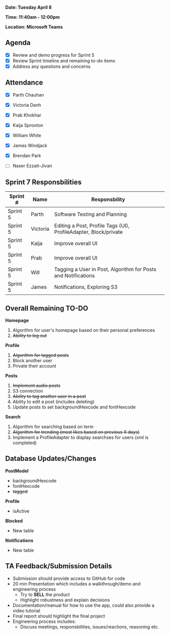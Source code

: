 **Date: Tuesday April 8**

**Time: 11:40am - 12:00pm**

**Location: Microsoft Teams**

## Agenda 
- [x] Review and demo progress for Sprint 5
- [x] Review Sprint timeline and remaining to-do items
- [x] Address any questions and concerns

## Attendance
- [x] Parth Chauhan
- [x] Victoria Danh
- [x] Prab Khokhar
- [x] Kaija Sproxton
- [x] William White
- [x] James Windjack
- [x] Brendan Park
- [ ] Naser Ezzati-Jivan


## Sprint 7 Responsbilities
| Sprint # | Name               | Responsbility                                                   |
|----------| ------------------ | ----------------------------------------------------------------|
| Sprint 5 | Parth              | Software Testing and Planning                                   |
| Sprint 5 | Victoria           | Editing a Post, Profile Tags (UI), ProfileAdapter, Block/private|
| Sprint 5 | Kaija              | Improve overall UI                                              |
| Sprint 5 | Prab               | Improve overall UI                                              |
| Sprint 5 | Will               | Tagging a User in Post, Algorithm for Posts and Notifications   |
| Sprint 5 | James              | Notifications, Exploring S3                                     |


## Overall Remaining TO-DO
**Homepage**
  1. Algorithm for user's homepage based on their personal preferences
  2. ~~Ability to log out~~
     
**Profile**
  1. ~~Algorithm for tagged posts~~
  2. Block another user
  3. Private their account

**Posts**
  1. ~~Implement audio posts~~
  2. S3 connection
  3. ~~Ability to tag another user in a post~~
  4. Ability to edit a post (includes deleting)
  5. Update posts to set backgroundHexcode and fontHexcode

**Search**
  1. Algorithm for searching based on term
  2. ~~Algorithm for trending (most likes based on previous X days)~~
  3. Implement a ProfileAdapter to display searchses for users (xml is completed)

## Database Updates/Changes
**PostModel**
  - backgroundHexcode
  - fontHexcode
  - ~~tagged <UserProfileModelLite>~~
  
**Profile**
  - isActive
     
**Blocked**
  - New table

**Notifications**
  - New table

## TA Feedback/Submission Details
- Submission should provide access to GitHub for code
- 20 min Presentation which includes a walkthrough/demo and engineering process
  - Try to **SELL** the product
  - Highlight robustness and explain decisions
- Documentation/manual for how to use the app, could also provide a video tutorial
- Final report should highlight the final project
- Engineering process includes:
  - Discuss meetings, responsbilities, issues/reactions, reasoning etc.



